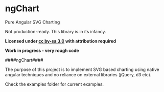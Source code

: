 ngChart
==========

Pure Angular SVG Charting

Not production-ready. This library is in its infancy.

**Licensed under [cc by-sa 3.0](http://creativecommons.org/licenses/by-sa/3.0/) with attribution required**

**Work in progress - very rough code**


####ngChart####

The purpose of this project is to implement SVG based charting using native angular techniques and no reliance on external libraries (jQuery, d3 etc).

Check the examples folder for current examples. 

